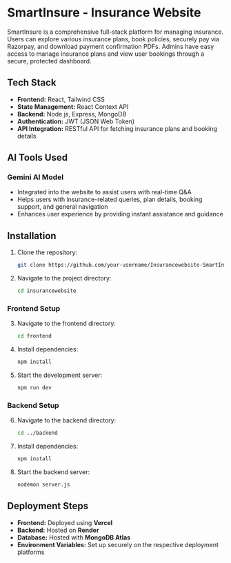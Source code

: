 # SmartInsure - Insurance Website

SmartInsure is a comprehensive full-stack platform for managing insurance. Users can explore various insurance plans, book policies, securely pay via Razorpay, and download payment confirmation PDFs. Admins have easy access to manage insurance plans and view user bookings through a secure, protected dashboard.


## Tech Stack
- **Frontend:** React, Tailwind CSS
- **State Management:** React Context API 
- **Backend:** Node.js, Express, MongoDB
- **Authentication:** JWT (JSON Web Token)
- **API Integration:** RESTful API for fetching insurance plans and booking details
  

## AI Tools Used
### Gemini AI Model
- Integrated into the website to assist users with real-time Q&A
- Helps users with insurance-related queries, plan details, booking support, and general navigation
- Enhances user experience by providing instant assistance and guidance


## Installation

1. Clone the repository:
   ```sh
   git clone https://github.com/your-username/Insurancewebsite-SmartInsure.git
   ```
2. Navigate to the project directory:
   ```sh
   cd insurancewebsite
   ```

### Frontend Setup
3. Navigate to the frontend directory:
   ```sh
   cd frontend
   ```
4. Install dependencies:
   ```sh
   npm install
   ```
5. Start the development server:
   ```sh
   npm run dev
   ```

### Backend Setup
6. Navigate to the backend directory:
   ```sh
   cd ../backend
   ```
7. Install dependencies:
   ```sh
   npm install
   ```
8. Start the backend server:
   ```sh
   nodemon server.js
   ```

   
## Deployment Steps
- **Frontend:** Deployed using **Vercel** 
- **Backend:** Hosted on **Render** 
- **Database:** Hosted with **MongoDB Atlas**
- **Environment Variables:** Set up securely on the respective deployment platforms
